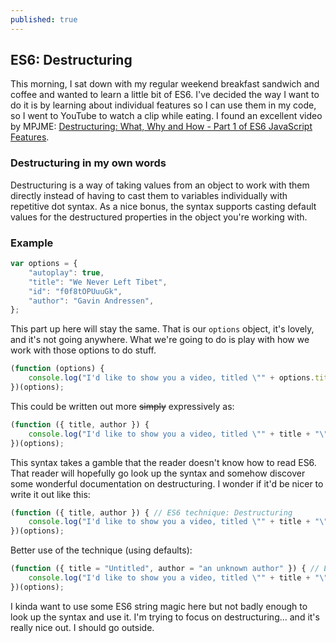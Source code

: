 ```yaml
---
published: true
---
```

## ES6: Destructuring

This morning, I sat down with my regular weekend breakfast sandwich and coffee and wanted to learn a little bit of ES6. I've decided the way I want to do it is by learning about individual features so I can use them in my code, so I went to YouTube to watch a clip while eating. I found an excellent video by MPJME: [Destructuring: What, Why and How - Part 1 of ES6 JavaScript Features](https://www.youtube.com/watch?v=PB_d3uBkQPs).

### Destructuring in my own words
Destructuring is a way of taking values from an object to work with them directly instead of having to cast them to variables individually with repetitive dot syntax. As a nice bonus, the syntax supports casting default values for the destructured properties in the object you're working with.

### Example
```js
var options = {
	"autoplay": true,
    "title": "We Never Left Tibet",
	"id": "f0f8tOPUuuGk",
	"author": "Gavin Andressen",
};
```

This part up here will stay the same. That is our `options` object, it's lovely, and it's not going anywhere. What we're going to do is play with how we work with those options to do stuff.

```js
(function (options) {
	console.log("I'd like to show you a video, titled \"" + options.title + "\" by " + options.author + ".");
})(options);
```

This could be written out more ~~simply~~ expressively as:

```js
(function ({ title, author }) {
	console.log("I'd like to show you a video, titled \"" + title + "\" by " + author + ".");
})(options);
```

This syntax takes a gamble that the reader doesn't know how to read ES6. That reader will hopefully go look up the syntax and somehow discover some wonderful documentation on destructuring. I wonder if it'd be nicer to write it out like this:

```js
(function ({ title, author }) { // ES6 technique: Destructuring
	console.log("I'd like to show you a video, titled \"" + title + "\" by " + author + ".");
})(options);
```

Better use of the technique (using defaults):

```js
(function ({ title = "Untitled", author = "an unknown author" }) { // ES6 technique: Destructuring
	console.log("I'd like to show you a video, titled \"" + title + "\" by " + author + ".");
})(options);
```

I kinda want to use some ES6 string magic here but not badly enough to look up the syntax and use it. I'm trying to focus on destructuring... and it's really nice out. I should go outside.
